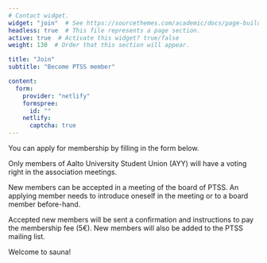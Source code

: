 ```yaml
---
# Contact widget.
widget: "join"  # See https://sourcethemes.com/academic/docs/page-builder/
headless: true  # This file represents a page section.
active: true  # Activate this widget? true/false
weight: 130  # Order that this section will appear.

title: "Join"
subtitle: "Become PTSS member"

content:
  form:
    provider: "netlify"
    formspree:
      id: ""
    netlify:
      captcha: true
---
```


You can apply for membership by filling in the form below.

Only members of Aalto University Student Union (AYY) will have a voting right in the association meetings.

New members can be accepted in a meeting of the board of PTSS. An applying member needs to introduce oneself in the meeting or to a board member before-hand.

Accepted new members will be sent a confirmation and instructions to pay the membership fee (5€). New members will also be added to the PTSS mailing list.

Welcome to sauna!
